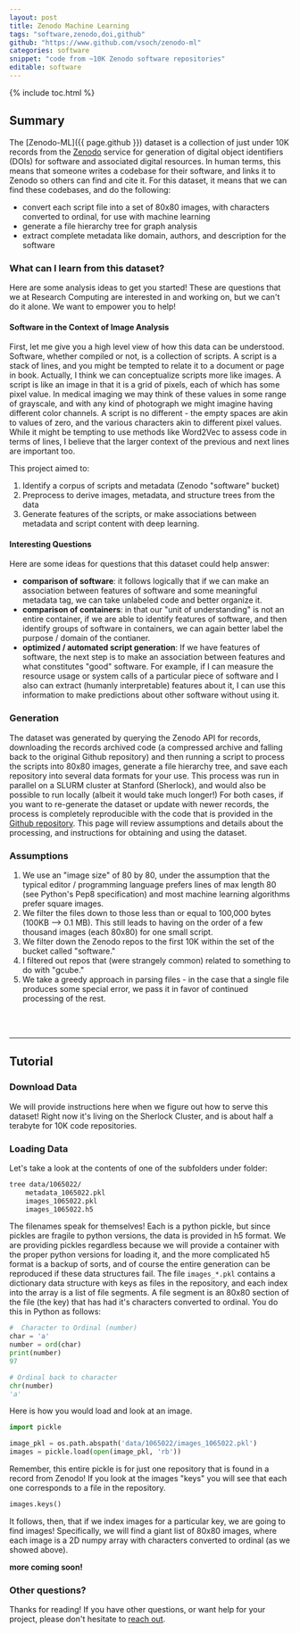 ```yaml
---
layout: post
title: Zenodo Machine Learning
tags: "software,zenodo,doi,github"
github: "https://www.github.com/vsoch/zenodo-ml"
categories: software
snippet: "code from ~10K Zenodo software repositories"
editable: software
---
```


{% include toc.html %}


## Summary

The [Zenodo-ML]({{ page.github }}) dataset is a collection of just under 10K records from the 
<a href="https://zenodo.org" target="_blank">Zenodo</a> service for generation of digital object identifiers (DOIs) 
for software and associated digital resources. In human terms, this means that someone writes a codebase for 
their software, and links it to Zenodo so others can find and cite it. For this dataset, it means that we can
find these codebases, and do the following:

 - convert each script file into a set of 80x80 images, with characters converted to ordinal, for use with machine learning
 - generate a file hierarchy tree for graph analysis
 - extract complete metadata like domain, authors, and description for the software


### What can I learn from this dataset?
Here are some analysis ideas to get you started! These are questions that we at Research Computing are interested in and working on, but we can't do it alone. We want to empower you to help!


#### Software in the Context of Image Analysis
First, let me give you a high level view of how this data can be understood.
Software, whether compiled or not, is a collection of scripts. A script is a stack of lines,
and you might be tempted to relate it to a document or page in book. Actually, I think
we can conceptualize scripts more like images. A script is like an image in that it is a grid
of pixels, each of which has some pixel value. In medical imaging we may think of these
values in some range of grayscale, and with any kind of photograph we might imagine having
different color channels. A script is no different - the empty spaces are akin to values of zero,
and the various characters akin to different pixel values. While it might be tempting to use
methods like Word2Vec to assess code in terms of lines, I believe that the larger context of the
previous and next lines are important too.

This project aimed to:

 1. Identify a corpus of scripts and metadata (Zenodo "software" bucket)
 2. Preprocess to derive images, metadata, and structure trees from the data
 3. Generate features of the scripts, or make associations between metadata and script content with deep learning.


#### Interesting Questions
Here are some ideas for questions that this dataset could help answer:

 - **comparison of software**: it follows logically that if we can make an association between features of software and some meaningful metadata tag, we can take unlabeled code and better organize it.
 - **comparison of containers**: in that our "unit of understanding" is not an entire container, if we are able to identify features of software, and then identify groups of software in containers, we can again better label the purpose / domain of the contianer.
 - **optimized / automated script generation**: If we have features of software, the next step is to make an association between features and what constitutes "good" software. For example, if I can measure the resource usage or system calls of a particular piece of software and I also can extract (humanly interpretable) features about it, I can use this information to make predictions about other software without using it.


### Generation

The dataset was generated by querying the Zenodo API for records, downloading the records archived code (a compressed archive and falling back to the original Github repository) and then running a script to process the scripts into 80x80 images, generate a file hierarchy tree, and save each repository into several data formats for your use. This process was run in parallel on a SLURM cluster at Stanford (Sherlock), and would also be possible to run locally (albeit it would take much longer!) For both cases, if you want to re-generate the dataset or update with newer records, the process is completely reproducible with the code that is provided in the <a href="{{ page.github }}">Github repository</a>. This page will review assumptions and details about the processing, and instructions for obtaining and using the dataset. 


### Assumptions

 1. We use an "image size" of 80 by 80, under the assumption that the typical editor / programming language prefers lines of max length 80 (see Python's Pep8 specification) and most machine learning algorithms prefer square images.
 2. We filter the files down to those less than or equal to 100,000 bytes (100KB --> 0.1 MB). This still leads to having on the order of a few thousand images (each 80x80) for one small script.
 3. We filter down the Zenodo repos to the first 10K within the set of the bucket called "software."
 4. I filtered out repos that (were strangely common) related to something to do with "gcube."
 5. We take a greedy approach in parsing files - in the case that a single file produces some special error, we pass it in favor of continued processing of the rest.


<br><br>

<hr>


## Tutorial

### Download Data
We will provide instructions here when we figure out how to serve this dataset! Right now it's living on the Sherlock Cluster, and is about half a terabyte for 10K code repositories.

### Loading Data
Let's take a look at the contents of one of the subfolders under folder:

```bash
tree data/1065022/
    metadata_1065022.pkl    
    images_1065022.pkl    
    images_1065022.h5 
```

The filenames speak for themselves! Each is a python pickle, but since pickles are fragile to python
versions, the data is provided in h5 format. We are providing pickles regardless because we will
provide a container with the proper python versions for loading it, and the more complicated h5 format
is a backup of sorts, and of course the entire generation can be reproduced if these data structures
fail. The file `images_*.pkl` contains a dictionary data structure
with keys as files in the repository, and each index into the array is a list of file segments.
A file segment is an 80x80 section of the file (the key) that has had it's characters converted
to ordinal. You do this in Python as follows:

```python
#  Character to Ordinal (number)
char = 'a'
number = ord(char)
print(number)
97

# Ordinal back to character
chr(number)
'a'
```

Here is how you would load and look at an image.

```python
import pickle

image_pkl = os.path.abspath('data/1065022/images_1065022.pkl')
images = pickle.load(open(image_pkl, 'rb'))
```

Remember, this entire pickle is for just one repository that is found in a record from Zenodo! If you
look at the images "keys" you will see that each one corresponds to a file in the repository.

```python
images.keys()
```

It follows, then, that if we index images for a particular key, we are going to find images! Specifically,
we will find a giant list of 80x80 images, where each image is a 2D numpy array with characters converted
to ordinal (as we showed above).

**more coming soon!**


### Other questions?
Thanks for reading! If you have other questions, or want help for your project, please don't hesitate to <a href="{{ post.github }}">reach out</a>.
